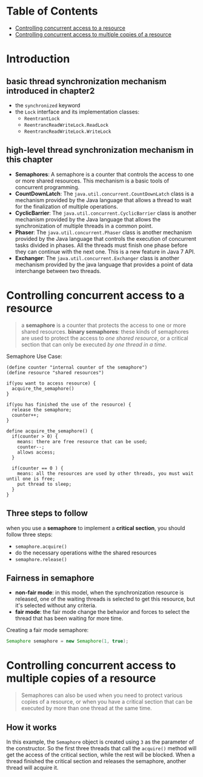 # Table of Contents

- [Controlling concurrent access to a resource](#controlling-concurrent-access-to-a-resource)
- [Controlling concurrent access to multiple copies of a resource](#controlling-concurrent-access-to-multiple-copies-of-a-resource)


# Introduction

## **basic thread synchronization mechanism** introduced in chapter2

- the `synchronized` keyword
- the `Lock` interface and its implementation classes:
  - `ReentrantLock`
  - `ReentrancReadWriteLock.ReadLock`
  - `ReentrancReadWriteLock.WriteLock`

## **high-level thread synchronization mechanism** in this chapter

- **Semaphores**: A semaphore is a counter that controls the access to one or more shared resources. This mechanism is a basic tools of concurrent programming.
- **CountDownLatch**: The `java.util.concurrent.CountDownLatch` class is a mechanism provided by the Java language that allows a thread to wait for the finalization of multiple operations.
- **CyclicBarrier**: The `java.util.concurrent.CyclicBarrier` class is another mechanism provided by the Java language that allows the synchronization of multiple threads in a common point.
- **Phaser**: The `java.util.concurrent.Phaser` class is another mechanism provided by the Java language that controls the execution of concurrent tasks divided in phases. All the threads must finish one phase before they can continue with the next one. This is a new feature in Java 7 API.
- **Exchanger**: The `java.util.concurrent.Exchanger` class is another mechanism provided by the java language that provides a point of data interchange between two threads.

# Controlling concurrent access to a resource ##

> a **semaphore** is a counter that protects the access to one or more shared resources.
> **binary semaphores**: these kinds of semaphores are used to protect the access to *one shared resource*, or a critical section that can only be executed *by one thread in a time*.

Semaphore Use Case:

```
(define counter "internal counter of the semaphore")
(define resource "shared resources")

if(you want to access resource) {
  acquire_the_semaphore()
}

if(you has finished the use of the resource) {
  release the semaphore;
  counter++;
}

define acquire_the_semaphore() {
  if(counter > 0) {
    means: there are free resource that can be used;
    counter--;
    allows access;
  }

  if(counter == 0 ) {
    means: all the resources are used by other threads, you must wait until one is free;
    put thread to sleep;
  }
}
```

## Three steps to follow

when you use a **semaphore** to implement a **critical section**, you should follow three steps:

- `semaphore.acquire()`
- do the necessary operations withe the shared resources
- `semaphore.release()`

## Fairness in semaphore

- **non-fair mode**: in this model, when the synchronization resource is released, one of the waiting threads is selected to get this resource, but it's selected without any criteria.
- **fair mode**: the fair mode change the behavior and forces to select the thread that has been waiting for more time.

Creating a fair mode semaphore:

```java
Semaphore semaphore = new Semaphore(1, true);
```

# Controlling concurrent access to multiple copies of a resource

> Semaphores can also be used when you need to protect various copies of a resource, or when you have a critical section that can be executed by more than one thread at the same time.

## How it works

In this example, the `Semaphore` object is created using `3` as the parameter of the constructor. So the first three threads that call the `acquire()` method will get the access of the critical section, while the rest will be blocked. When a thread finished the critical section and releases the semaphore, another thread will acquire it.

